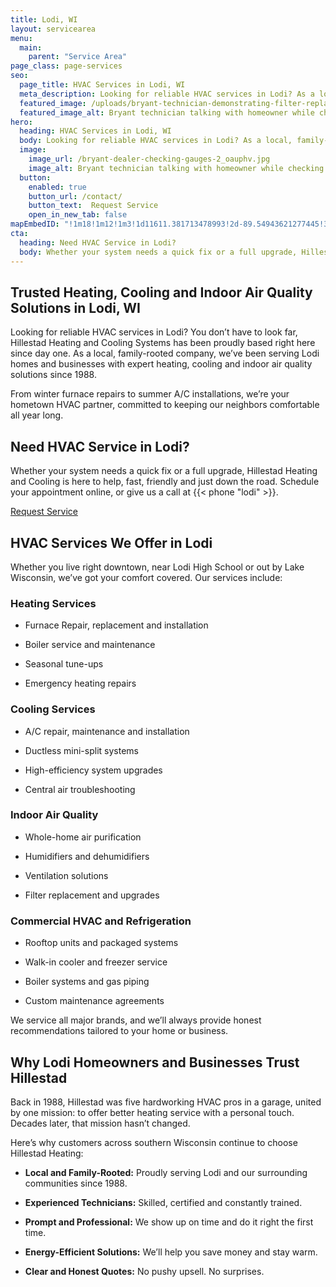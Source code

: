 ```yaml
---
title: Lodi, WI
layout: servicearea
menu:
  main:
    parent: "Service Area"
page_class: page-services
seo:
  page_title: HVAC Services in Lodi, WI
  meta_description: Looking for reliable HVAC services in Lodi? As a local, family-rooted company, we’ve been serving Lodi homes and businesses with expert heating, cooling and indoor air quality solutions since 1988.
  featured_image: /uploads/bryant-technician-demonstrating-filter-replacement-1000.jpg
  featured_image_alt: Bryant technician talking with homeowner while checking air filter and furnace
hero: 
  heading: HVAC Services in Lodi, WI
  body: Looking for reliable HVAC services in Lodi? As a local, family-rooted company, we’ve been serving Lodi homes and businesses with expert heating, cooling and indoor air quality solutions since 1988.
  image: 
    image_url: /bryant-dealer-checking-gauges-2_oauphv.jpg
    image_alt: Bryant technician talking with homeowner while checking air filter and furnace
  button:
    enabled: true
    button_url: /contact/ 
    button_text:  Request Service
    open_in_new_tab: false
mapEmbedID: "!1m18!1m12!1m3!1d11611.381713478993!2d-89.54943621277445!3d43.31749508791892!2m3!1f0!2f0!3f0!3m2!1i1024!2i768!4f13.1!3m3!1m2!1s0x88070fc26f2b7c43%3A0x883e3e596f929dbd!2sLodi%2C%20WI%2053555!5e0!3m2!1sen!2sus!4v1744766387496!5m2!1sen!2sus"
cta:
  heading: Need HVAC Service in Lodi?
  body: Whether your system needs a quick fix or a full upgrade, Hillestad Heating and Cooling is here to help, fast, friendly and just down the road. Schedule your appointment online, or give us a call at {{< phone "lodi" >}}.
---
```


## Trusted Heating, Cooling and Indoor Air Quality Solutions in Lodi, WI

Looking for reliable HVAC services in Lodi? You don’t have to look far, Hillestad Heating and Cooling Systems has been proudly based right here since day one. As a local, family-rooted company, we’ve been serving Lodi homes and businesses with expert heating, cooling and indoor air quality solutions since 1988.

From winter furnace repairs to summer A/C installations, we’re your hometown HVAC partner, committed to keeping our neighbors comfortable all year long.

<div class="breakout bg-black flow">
  <h2 class="no-margin">Need HVAC Service in Lodi?</h2>
  <p class="site-cta__middle">
Whether your system needs a quick fix or a full upgrade, Hillestad Heating and Cooling is here to help, fast, friendly and just down the road. Schedule your appointment online, or give us a call at {{< phone "lodi" >}}.
  </p>
  <a class="btn btn--primary" href="/contact/">Request Service</a>
</div>

## HVAC Services We Offer in Lodi

Whether you live right downtown, near Lodi High School or out by Lake Wisconsin, we’ve got your comfort covered. Our services include: 

### Heating Services

* Furnace Repair, replacement and installation

* Boiler service and maintenance

* Seasonal tune-ups

* Emergency heating repairs

### Cooling Services

* A/C repair, maintenance and installation 

* Ductless mini-split systems 

* High-efficiency system upgrades

* Central air troubleshooting 

### Indoor Air Quality

* Whole-home air purification

* Humidifiers and dehumidifiers

* Ventilation solutions

* Filter replacement and upgrades

### Commercial HVAC and Refrigeration

* Rooftop units and packaged systems

* Walk-in cooler and freezer service

* Boiler systems and gas piping

* Custom maintenance agreements

We service all major brands, and we’ll always provide honest recommendations tailored to your home or business.

## Why Lodi Homeowners and Businesses Trust Hillestad

Back in 1988, Hillestad was five hardworking HVAC pros in a garage, united by one mission: to offer better heating service with a personal touch. Decades later, that mission hasn’t changed.

Here’s why customers across southern Wisconsin continue to choose Hillestad Heating:

* **Local and Family-Rooted:** Proudly serving Lodi and our surrounding communities since 1988.

* **Experienced Technicians:** Skilled, certified and constantly trained.

* **Prompt and Professional:** We show up on time and do it right the first time.

* **Energy-Efficient Solutions:** We’ll help you save money and stay warm.

* **Clear and Honest Quotes:** No pushy upsell. No surprises.